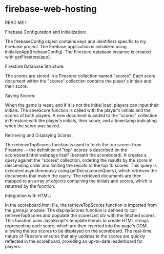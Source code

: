 # firebase-web-hosting

READ ME !

Firebase Configuration and Initialization:

The firebaseConfig object contains keys and identifiers specific to my Firebase project.
The Firebase application is initialized using initializeApp(firebaseConfig).
The Firestore database instance is created with getFirestore(app).


Firestore Database Structure:

The scores are stored in a Firestore collection named "scores".
Each score document within the "scores" collection contains the player's initials and their score.


Saving Scores:

When the game is reset, and if it is not the initial load, players can input their initials.
The saveScore function is called with the player's initials and the scores of both players.
A new document is added to the "scores" collection in Firestore with the player's initials, their score, and a timestamp indicating when the score was saved.


Retrieving and Displaying Scores:

The retrieveTopScores function is used to fetch the top scores from Firestore -- the definition of "top" scores is described on the scoreboard.html webpage itself (beneath the scoreboard).
It creates a query against the "scores" collection, ordering the results by the score in descending order and limiting the results to the top 10 scores.
This query is executed asynchronously using getDocs(scoresQuery), which retrieves the documents that match the query.
The retrieved documents are then mapped to an array of objects containing the initials and scores, which is returned by the function.


Integration with HTML:

In the scoreboard.html file, the retrieveTopScores function is imported from the game.js module.
The displayScores function is defined to call retrieveTopScores and populate the scoresList div with the fetched scores.
This function uses JavaScript's template literals to create HTML strings representing each score, which are then inserted into the page's DOM, allowing the top scores to be displayed on the scoreboard.
The real-time nature of Firestore ensures that any updates to the scores are quickly reflected in the scoreboard, providing an up-to-date leaderboard for players.